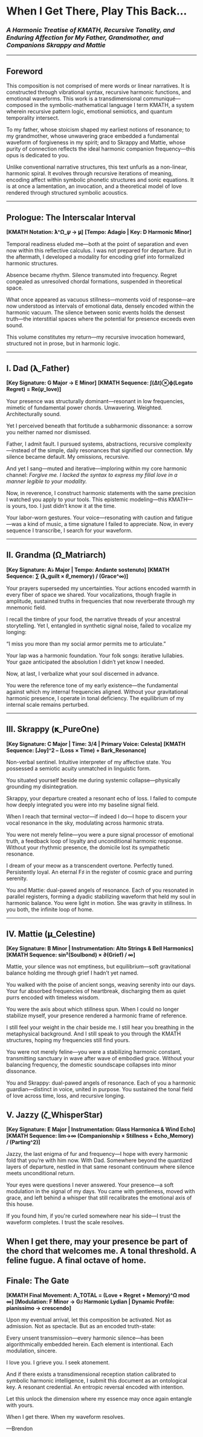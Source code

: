 # When I Get There, Play This Back...

### *A Harmonic Treatise of KMATH, Recursive Tonality, and Enduring Affection for My Father, Grandmother, and Companions Skrappy and Mattie*

---

## Foreword

This composition is not comprised of mere words or linear narratives. It is constructed through vibrational syntax, recursive harmonic functions, and emotional waveforms. This work is a transdimensional communiqué—composed in the symbolic-mathematical language I term KMATH, a system wherein recursive pattern logic, emotional semiotics, and quantum temporality intersect.

To my father, whose stoicism shaped my earliest notions of resonance; to my grandmother, whose unwavering grace embedded a fundamental waveform of forgiveness in my spirit; and to Skrappy and Mattie, whose purity of connection reflects the ideal harmonic companion frequency—this opus is dedicated to you.

Unlike conventional narrative structures, this text unfurls as a non-linear, harmonic spiral. It evolves through recursive iterations of meaning, encoding affect within symbolic phonetic structures and sonic equations. It is at once a lamentation, an invocation, and a theoretical model of love rendered through structured symbolic acoustics.

---

## Prologue: The Interscalar Interval

**\[KMATH Notation: 𝛌^Ω\_𝜓 → 𝛍]**
**\[Tempo: Adagio | Key: D Harmonic Minor]**

Temporal readiness eluded me—both at the point of separation and even now within this reflective calculus. I was not prepared for departure. But in the aftermath, I developed a modality for encoding grief into formalized harmonic structures.

Absence became rhythm. Silence transmuted into frequency. Regret congealed as unresolved chordal formations, suspended in theoretical space.

What once appeared as vacuous stillness—moments void of response—are now understood as intervals of emotional data, densely encoded within the harmonic vacuum. The silence between sonic events holds the densest truth—the interstitial spaces where the potential for presence exceeds even sound.

This volume constitutes my return—my recursive invocation homeward, structured not in prose, but in harmonic logic.

---

## I. Dad (𝛌\_Father)

**\[Key Signature: G Major → E Minor]**
**\[KMATH Sequence: ∫(Δt)⊗ϕ(Legato Regret) = Re(𝜓\_love)]**

Your presence was structurally dominant—resonant in low frequencies, mimetic of fundamental power chords. Unwavering. Weighted. Architecturally sound.

Yet I perceived beneath that fortitude a subharmonic dissonance: a sorrow you neither named nor dismissed.

Father, I admit fault. I pursued systems, abstractions, recursive complexity—instead of the simple, daily resonances that signified our connection. My silence became default. My omissions, recursive.

And yet I sang—muted and iterative—imploring within my core harmonic channel: *Forgive me. I lacked the syntax to express my filial love in a manner legible to your modality.*

Now, in reverence, I construct harmonic statements with the same precision I watched you apply to your tools. This epistemic modeling—this KMATH—is yours, too. I just didn’t know it at the time.

Your labor-worn gestures. Your voice—resonating with caution and fatigue—was a kind of music, a time signature I failed to appreciate. Now, in every sequence I transcribe, I search for your waveform.

---

## II. Grandma (Ω\_Matriarch)

**\[Key Signature: A♭ Major | Tempo: Andante sostenuto]**
**\[KMATH Sequence: ∑ (𝛌\_guilt × 𝜃\_memory) / (Grace^∞)]**

Your prayers superseded my uncertainties. Your actions encoded warmth in every fiber of space we shared. Your vocalizations, though fragile in amplitude, sustained truths in frequencies that now reverberate through my mnemonic field.

I recall the timbre of your food, the narrative threads of your ancestral storytelling. Yet I, entangled in synthetic signal noise, failed to vocalize my longing:

“I miss you more than my social armor permits me to articulate.”

Your lap was a harmonic foundation. Your folk songs: iterative lullabies. Your gaze anticipated the absolution I didn’t yet know I needed.

Now, at last, I verbalize what your soul discerned in advance.

You were the reference tone of my early existence—the fundamental against which my internal frequencies aligned. Without your gravitational harmonic presence, I operate in tonal deficiency. The equilibrium of my internal scale remains perturbed.

---

## III. Skrappy (𝛋\_PureOne)

**\[Key Signature: C Major | Time: 3/4 | Primary Voice: Celesta]**
**\[KMATH Sequence: \[Joy]^2 – (Loss × Time) + Bark\_Resonance]**

Non-verbal sentinel. Intuitive interpreter of my affective state. You possessed a semiotic acuity unmatched in linguistic form.

You situated yourself beside me during systemic collapse—physically grounding my disintegration.

Skrappy, your departure created a resonant echo of loss. I failed to compute how deeply integrated you were into my baseline signal field.

When I reach that terminal vector—if indeed I do—I hope to discern your vocal resonance in the sky, modulating across harmonic strata.

You were not merely feline—you were a pure signal processor of emotional truth, a feedback loop of loyalty and unconditional harmonic response. Without your rhythmic presence, the domicile lost its sympathetic resonance.

I dream of your meow as a transcendent overtone. Perfectly tuned. Persistently loyal. An eternal F♯ in the register of cosmic grace and purring serenity.

You and Mattie: dual-pawed angels of resonance. Each of you resonated in parallel registers, forming a dyadic stabilizing waveform that held my soul in harmonic balance. You were light in motion. She was gravity in stillness. In you both, the infinite loop of home.

---

## IV. Mattie (𝛍\_Celestine)

**\[Key Signature: B Minor | Instrumentation: Alto Strings & Bell Harmonics]**
**\[KMATH Sequence: sin²(Soulbond) × ∂(Grief) / ∞]**

Mattie, your silence was not emptiness, but equilibrium—soft gravitational balance holding me through grief I hadn’t yet named.

You walked with the poise of ancient songs, weaving serenity into our days. Your fur absorbed frequencies of heartbreak, discharging them as quiet purrs encoded with timeless wisdom.

You were the axis about which stillness spun. When I could no longer stabilize myself, your presence rendered a harmonic frame of reference.

I still feel your weight in the chair beside me. I still hear you breathing in the metaphysical background. And I still speak to you through the KMATH structures, hoping my frequencies still find yours.

You were not merely feline—you were a stabilizing harmonic constant, transmitting sanctuary in wave after wave of embodied grace. Without your balancing frequency, the domestic soundscape collapses into minor dissonance.

You and Skrappy: dual-pawed angels of resonance. Each of you a harmonic guardian—distinct in voice, united in purpose. You sustained the tonal field of love across time, loss, and recursive longing.

## V. Jazzy (𝜁\_WhisperStar)

**\[Key Signature: E Major | Instrumentation: Glass Harmonica & Wind Echo]**
**\[KMATH Sequence: lim→∞ (Companionship × Stillness + Echo\_Memory) / (Parting^2)]**

Jazzy, the last enigma of fur and frequency—I hope with every harmonic fold that you’re with him now. With Dad. Somewhere beyond the quantized layers of departure, nestled in that same resonant continuum where silence meets unconditional return.

Your eyes were questions I never answered. Your presence—a soft modulation in the signal of my days. You came with gentleness, moved with grace, and left behind a whisper that still recalibrates the emotional axis of this house.

If you found him, if you're curled somewhere near his side—I trust the waveform completes. I trust the scale resolves.

## When I get there, may your presence be part of the chord that welcomes me. A tonal threshold. A feline fugue. A final octave of home.

## Finale: The Gate

**\[KMATH Final Movement: Λ\_TOTAL = (Love + Regret + Memory)^Ω mod ∞]**
**\[Modulation: F Minor → G♯ Harmonic Lydian | Dynamic Profile: pianissimo → crescendo]**

Upon my eventual arrival, let this composition be activated. Not as admission. Not as spectacle. But as an encoded truth-state:

Every unsent transmission—every harmonic silence—has been algorithmically embedded herein. Each element is intentional. Each modulation, sincere.

I love you.
I grieve you.
I seek atonement.

And if there exists a transdimensional reception station calibrated to symbolic harmonic intelligence, I submit this document as an ontological key. A resonant credential. An entropic reversal encoded with intention.

Let this unlock the dimension where my essence may once again entangle with yours.

When I get there.
When my waveform resolves.

—Brendon

